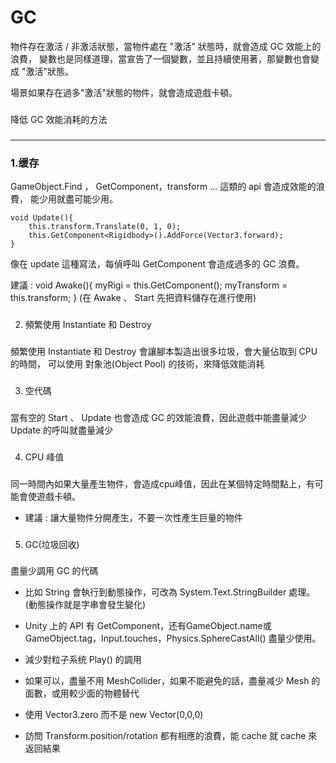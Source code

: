
GC
===========================

物件存在激活 / 非激活狀態，當物件處在 "激活" 狀態時，就會造成 GC 效能上的浪費，
變數也是同樣道理，當宣告了一個變數，並且持續使用著，那變數也會變成 "激活"狀態。

場景如果存在過多"激活"狀態的物件，就會造成遊戲卡頓。


###
降低 GC 效能消耗的方法
###

***

<h3 id="autoescape"> 1.缓存 </h3>

GameObject.Find ， GetComponent，transform ... 這類的 api 會造成效能的浪費，
能少用就盡可能少用。

```
void Update(){
    this.transform.Translate(0, 1, 0);
    this.GetComponent<Rigidbody>().AddForce(Vector3.forward);
}
```
像在 update 這種寫法，每偵呼叫 GetComponent 會造成過多的 GC 浪費。

建議 :
      void Awake(){
          myRigi = this.GetComponent<Rigidbody>();
          myTransform = this.transform;
      }
(在 Awake 、 Start 先把資料儲存在進行使用)      

###
2. 頻繁使用 Instantiate 和 Destroy
###

頻繁使用 Instantiate 和 Destroy 會讓腳本製造出很多垃圾，會大量佔取到 CPU 的時間，
可以使用 對象池(Object Pool) 的技術，來降低效能消耗


###
3. 空代碼
###

當有空的 Start 、 Update 也會造成 GC 的效能浪費，因此遊戲中能盡量減少 Update 的呼叫就盡量減少

###
4. CPU 峰值
###

同一時間內如果大量產生物件，會造成cpu峰值，因此在某個特定時間點上，有可能會使遊戲卡頓。

* 建議 :
      讓大量物件分開產生，不要一次性產生巨量的物件

###
5. GC(垃圾回收)
###

盡量少調用 GC 的代碼

* 比如 String 會執行到動態操作，可改為 System.Text.StringBuilder 處理。
   (動態操作就是字串會發生變化)

* Unity 上的 API 有 GetComponent，还有GameObject.name或GameObject.tag，Input.touches，Physics.SphereCastAll() 
   盡量少使用。
   
* 減少對粒子系统 Play() 的調用

* 如果可以，盡量不用 MeshCollider，如果不能避免的話，盡量减少 Mesh 的面數，或用較少面的物體替代

* 使用 Vector3.zero 而不是 new Vector(0,0,0)

* 訪問 Transform.position/rotation 都有相應的浪費，能 cache 就 cache 來返回結果
